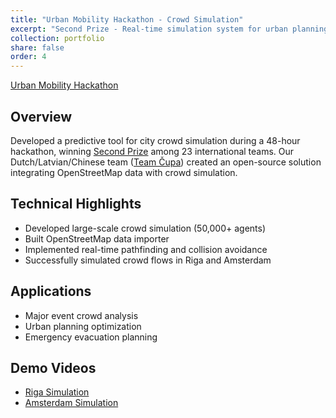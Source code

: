 ```yaml
---
title: "Urban Mobility Hackathon - Crowd Simulation"
excerpt: "Second Prize - Real-time simulation system for urban planning<br/><img src='/images/hackathon-banner.png'>"
collection: portfolio
share: false
order: 4
---
```


[Urban Mobility Hackathon](https://eventornado.com/event/urbanmobilityhackathon?s=1#home)

## Overview
Developed a predictive tool for city crowd simulation during a 48-hour hackathon, winning [Second Prize](https://www.linkedin.com/feed/update/urn:li:activity:6789168056292646912/) among 23 international teams. Our Dutch/Latvian/Chinese team ([Team Čupa](https://eventornado.com/submission/pulasim?s=1#ideas )) created an open-source solution integrating OpenStreetMap data with crowd simulation.


## Technical Highlights
- Developed large-scale crowd simulation (50,000+ agents)
- Built OpenStreetMap data importer
- Implemented real-time pathfinding and collision avoidance
- Successfully simulated crowd flows in Riga and Amsterdam

## Applications
- Major event crowd analysis
- Urban planning optimization
- Emergency evacuation planning

## Demo Videos
- [Riga Simulation](https://lnkd.in/dmNHXiZ)
- [Amsterdam Simulation](https://lnkd.in/dmmaHUe)